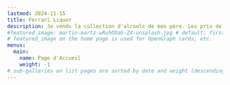 ```yaml
---
lastmod: 2024-11-15
title: Ferrari Liquor
description: Je vends la collection d'alcools de mon père. Les prix de beacoup d'entre eux sont toujours négotiables. En cas d'intérêt, n'hésitez pas à me contacter. Les achats sont réalisés exclusivement en magasin et jamais sur internet. Merci de votre compréhension.
#featured_image: martin-martz-wRuhOOaG-Z4-unsplash.jpg # default: first image in this directory
# featured_image on the home page is used for OpenGraph cards, etc.
menus:
  main:
    name: Page d'Accueil
    weight: -1
# sub-galleries on list pages are sorted by date and weight (descending)
---
```

